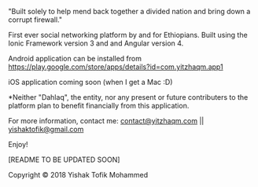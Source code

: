 
"Built solely to help mend back together a divided nation and bring down a corrupt firewall."

First ever social networking platform by and for Ethiopians. Built using the Ionic Framework version 3 and and Angular version 4. 

Android application can be installed from https://play.google.com/store/apps/details?id=com.yitzhaqm.app1

iOS application coming soon (when I get a Mac :D)

*Neither "Dahlaq", the entity, nor any present or future contributers to the platform plan to benefit financially from this application.

For more information, contact me: contact@yitzhaqm.com || yishaktofik@gmail.com 

Enjoy!

[README TO BE UPDATED SOON]

Copyright © 2018 Yishak Tofik Mohammed 
